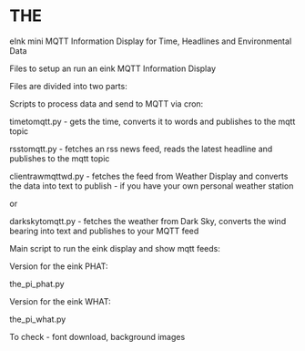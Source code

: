 # THE
eInk mini MQTT Information Display for Time, Headlines and Environmental Data

Files to setup an run an eink MQTT Information Display

Files are divided into two parts:

Scripts to process data and send to MQTT via cron:

timetomqtt.py - gets the time, converts it to words and publishes to the mqtt topic

rsstomqtt.py - fetches an rss news feed, reads the latest headline and publishes to the mqtt topic

clientrawmqttwd.py - fetches the feed from Weather Display and converts the data into text to publish - if you have your own personal weather station

or

darkskytomqtt.py - fetches the weather from Dark Sky, converts the wind bearing into text and publishes to your MQTT feed

Main script to run the eink display and show mqtt feeds:

Version for the eink PHAT:

the_pi_phat.py

Version for the eink WHAT:

the_pi_what.py

To check - font download, background images
